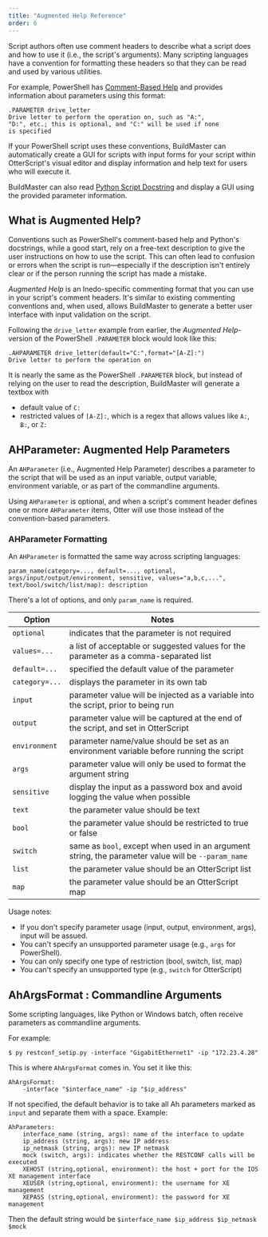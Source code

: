 ```yaml
---
title: "Augmented Help Reference"
order: 6
---
```


Script authors often use comment headers to describe what a script does and how to use it (i.e., the script's arguments). Many scripting languages have a convention for formatting these headers so that they can be read and used by various utilities.

For example, PowerShell has [Comment-Based Help](https://blog.inedo.com/powershell/what-is-comment-based-help) and provides information about parameters using this format:

```
.PARAMETER drive_letter
Drive letter to perform the operation on, such as "A:", 
"D:", etc.; this is optional, and "C:" will be used if none 
is specified
```

If your PowerShell script uses these conventions, BuildMaster can automatically create a GUI for scripts with input forms for your script within OtterScript's visual editor and display information and help text for users who will execute it.

BuildMaster can also read [Python Script Docstring](https://blog.inedo.com/python/8-ways-improve-python-scripts) and display a GUI using the provided parameter information.

## What is Augmented Help?
Conventions such as PowerShell's comment-based help and Python's docstrings, while a good start, rely on a free-text description to give the user instructions on how to use the script. This can often lead to confusion or errors when the script is run—especially if the description isn't entirely clear or if the person running the script has made a mistake.

*Augmented Help* is an Inedo-specific commenting format that you can use in your script's comment headers. It's similar to existing commenting conventions and, when used, allows BuildMaster to generate a better user interface with input validation on the script.

Following the `drive_letter` example from earlier, the *Augmented Help*-version of the PowerShell `.PARAMETER` block would look like this:

```
.AHPARAMETER drive_letter(default="C:",format="[A-Z]:")
Drive letter to perform the operation on
```
It is nearly the same as the PowerShell `.PARAMETER` block, but instead of relying on the user to read the description, BuildMaster will generate a textbox with
* default  value of `C:`
* restricted values of `[A-Z]:`, which is a regex that allows values like `A:`, `B:`, or `Z:`


## AHParameter: Augmented Help Parameters

An `AHParameter` (i.e., Augmented Help Parameter) describes a parameter to the script that will be used as an input variable, output variable, environment variable, or as part of the commandline arguments. 

Using `AHParameter` is optional, and when a script's comment header defines one or more `AHParameter` items, Otter will use those instead of the convention-based parameters.

### AHParameter Formatting

An `AHParameter` is formatted the same way across scripting languages:

```
param_name(category=..., default=..., optional, args/input/output/environment, sensitive, values="a,b,c,...", text/bool/switch/list/map): description
```

There's a lot of options, and only `param_name` is required.

| Option | Notes |
|-- | -- |
| `optional` | indicates that the parameter is not required |
| `values=...` | a list of acceptable or suggested values for the parameter as a comma-separated list |
| `default=...` | specified the default value of the parameter |
| `category=...` | displays the parameter in its own tab |
| `input` | parameter value will be injected as a variable into the script, prior to being run |
| `output` | parameter value will be captured at the end of the script, and set in OtterScript |
| `environment` | parameter name/value should be set as an environment variable before running the script |
| `args` | parameter value will only be used to format the argument string |
| `sensitive` | display the input as a password box and avoid logging the value when possible |
| `text` | the parameter value should be text  |
| `bool` | the parameter value should be restricted to true or false |
| `switch` | same as `bool`, except when used in an argument string, the parameter value will be `--param_name` |
| `list` | the parameter value should be an OtterScript list |
| `map` | the parameter value should be an OtterScript map |

Usage notes:
* If you don't specify parameter usage (input, output, environment, args), input will be assued.
* You can't specify an unsupported parameter usage (e.g., `args` for PowerShell).
* You can only specify one type of restriction (bool, switch, list, map)
* You can't specify an unsupported type (e.g., `switch` for OtterScript)


## AhArgsFormat : Commandline Arguments
Some scripting languages, like Python or Windows batch, often receive parameters as commandline arguments. 

For example:

```
$ py restconf_setip.py -interface "GigabitEthernet1" -ip "172.23.4.28"
```

This is where `AhArgsFormat` comes in. You set it like this:

```
AhArgsFormat:
    -interface "$interface_name" -ip "$ip_address"
```

If not specified, the default behavior is to take all Ah parameters marked as `input` and separate them with a space. Example:

```
AhParameters:
    interface_name (string, args): name of the interface to update
    ip_address (string, args): new IP address
    ip_netmask (string, args): new IP netmask
    mock (switch, args): indicates whether the RESTCONF calls will be executed
    XEHOST (string,optional, environment): the host + port for the IOS XE management interface
    XEUSER (string,optional, environment): the username for XE management
    XEPASS (string,optional, environment): the password for XE management
```

Then the default string would be `$interface_name $ip_address $ip_netmask $mock`